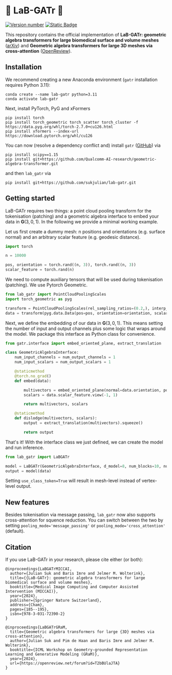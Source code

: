 # :lab_coat: LaB-GATr :crocodile:

[![Version number](https://img.shields.io/badge/dynamic/toml?url=https%3A%2F%2Fraw.githubusercontent.com%2Fsukjulian%2Flab-gatr%2Frefs%2Fheads%2Fmain%2Fpyproject.toml&query=%24.project.version&label=Version)](https://github.com/sukjulian/lab-gatr)
[![Static Badge](https://img.shields.io/badge/Paper-MICCAI_2024-green)
](https://link.springer.com/chapter/10.1007/978-3-031-72390-2_18)

This repository contains the official implementation of **LaB-GATr: geometric algebra transformers for large biomedical surface and volume meshes** ([arXiv](https://arxiv.org/abs/2403.07536)) and **Geometric algebra transformers for large 3D meshes via cross-attention** ([OpenReview](https://openreview.net/forum?id=T2bBUlaJTA)).

## Installation
We recommend creating a new Anaconda environment (`gatr` installation requires Python 3.11):
```shell
conda create --name lab-gatr python=3.11
conda activate lab-gatr
```
Next, install PyTorch, PyG and xFormers
```shell
pip install torch
pip install torch_geometric torch_scatter torch_cluster -f https://data.pyg.org/whl/torch-2.7.0+cu126.html
pip install xformers --index-url https://download.pytorch.org/whl/cu126
```
You can now (resolve a dependency conflict and) install `gatr` ([GitHub](https://github.com/Qualcomm-AI-research/geometric-algebra-transformer)) via
```shell
pip install scipy==1.15
pip install git+https://github.com/Qualcomm-AI-research/geometric-algebra-transformer.git
```
and then `lab_gatr` via
```shell
pip install git+https://github.com/sukjulian/lab-gatr.git
```

## Getting started
LaB-GATr requires two things: a point cloud pooling transform for the tokenisation (patching) and a geometric algebra interface to embed your data in $\mathbf{G}(3, 0, 1)$. In the following we provide a minimal working example.

Let us first create a dummy mesh: n positions and orientations (e.g. surface normal) and an arbitrary scalar feature (e.g. geodesic distance).
```python
import torch

n = 10000

pos, orientation = torch.rand((n, 3)), torch.rand((n, 3))
scalar_feature = torch.rand(n)
```
We need to compute auxiliary tensors that will be used during tokenisation (patching). We use Pytorch Geometric.
```python
from lab_gatr import PointCloudPoolingScales
import torch_geometric as pyg

transform = PointCloudPoolingScales(rel_sampling_ratios=(0.2,), interp_simplex='triangle')
data = transform(pyg.data.Data(pos=pos, orientation=orientation, scalar_feature=scalar_feature))
```
Next, we define the embedding of our data in $\mathbf{G}(3, 0, 1)$. This means setting the number of input and output channels plus some logic that wraps around the model. We package this interface as Python class for convenience.
```python
from gatr.interface import embed_oriented_plane, extract_translation

class GeometricAlgebraInterface:
    num_input_channels = num_output_channels = 1
    num_input_scalars = num_output_scalars = 1

    @staticmethod
    @torch.no_grad()
    def embed(data):

        multivectors = embed_oriented_plane(normal=data.orientation, position=data.pos).view(-1, 1, 16)
        scalars = data.scalar_feature.view(-1, 1)

        return multivectors, scalars

    @staticmethod
    def dislodge(multivectors, scalars):
        output = extract_translation(multivectors).squeeze()

        return output
```
That's it! With the interface class we just defined, we can create the model and run inference.
```python
from lab_gatr import LaBGATr

model = LaBGATr(GeometricAlgebraInterface, d_model=8, num_blocks=10, num_attn_heads=4, use_class_token=False)
output = model(data)
```
Setting `use_class_token=True` will result in mesh-level instead of vertex-level output.

## New features
Besides tokenisation via message passing, `lab_gatr` now also supports cross-attention for squence reduction. You can switch between the two by setting `pooling_mode='message_passing'` or `pooling_mode='cross_attention'` (default).

## Citation
If you use LaB-GATr in your research, please cite either (or both):
```
@inproceedings{LaBGATrMICCAI,
  author={Julian Suk and Baris Imre and Jelmer M. Wolterink},
  title={{LaB-GATr}: geometric algebra transformers for large biomedical surface and volume meshes},
  booktitle={Medical Image Computing and Computer Assisted Intervention (MICCAI)},
  year={2024},
  publisher={Springer Nature Switzerland},
  address={Cham},
  pages={185--195},
  isbn={978-3-031-72390-2}
}

@inproceedings{LaBGATrGRaM,
  title={Geometric algebra transformers for large {3D} meshes via cross-attention},
  author={Julian Suk and Pim de Haan and Baris Imre and Jelmer M. Wolterink},
  booktitle={ICML Workshop on Geometry-grounded Representation Learning and Generative Modeling (GRaM)},
  year={2024},
  url={https://openreview.net/forum?id=T2bBUlaJTA}
}
```
